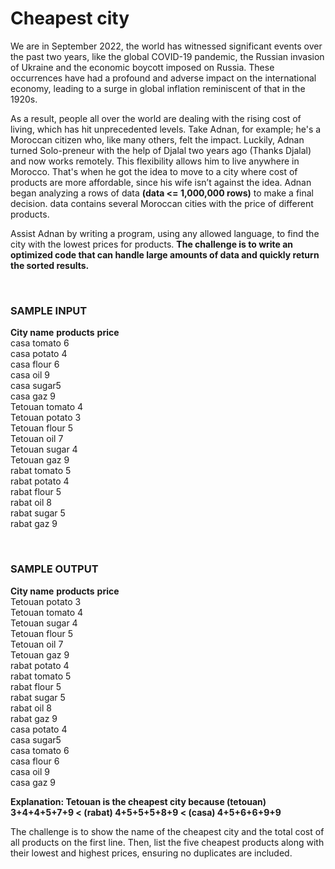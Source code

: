 # Cheapest city #

We are in September 2022, the world has witnessed significant events over the past two years, like  the global COVID-19 pandemic, the Russian invasion of Ukraine and the economic boycott imposed on Russia. These occurrences have had a profound and adverse impact on the international economy, leading to a surge in global inflation reminiscent of that in the 1920s.

As a result, people all over the world are dealing with the rising cost of living, which has hit unprecedented levels. Take Adnan, for example; he's a Moroccan citizen who, like many others, felt the impact. Luckily, Adnan turned Solo-preneur with the help of Djalal two years ago (Thanks Djalal) and now works remotely. This flexibility allows him to live anywhere in Morocco. That's when he got the idea to move to a city where cost of products are more affordable, since his wife isn’t against the idea. Adnan began analyzing a rows of data **(data <= 1,000,000 rows)**  to make a final decision. data contains several Moroccan cities with the price of different products.

Assist Adnan by writing a program, using any allowed language, to find the city with the lowest prices for products. **The challenge is to write an optimized code that can handle large amounts of data and quickly return the sorted results.**

<br>

### SAMPLE INPUT ###
**City name**  **products**  **price**<br>
casa tomato 6<br>
casa potato 4<br>
casa flour 6<br>
casa oil 9<br>
casa sugar5<br>
casa gaz 9<br>
Tetouan tomato 4<br>
Tetouan potato 3<br>
Tetouan flour 5<br>
Tetouan oil 7<br>
Tetouan sugar 4<br>
Tetouan gaz 9<br>
rabat tomato 5<br>
rabat potato 4<br>
rabat flour 5<br>
rabat oil 8<br>
rabat sugar 5<br>
rabat gaz 9<br>

<br>

### SAMPLE OUTPUT ###
**City name**  **products**  **price**<br>
Tetouan potato 3<br>
Tetouan tomato 4<br>
Tetouan sugar 4<br>
Tetouan flour 5<br>
Tetouan oil 7<br>
Tetouan gaz 9<br>
rabat potato 4<br>
rabat tomato 5<br>
rabat flour 5<br>
rabat sugar 5<br>
rabat oil 8<br>
rabat gaz 9<br>
casa potato 4<br>
casa sugar5<br>
casa tomato 6<br>
casa flour 6<br>
casa oil 9<br>
casa gaz 9<br>


**Explanation: Tetouan is the cheapest city because (tetouan) 3+4+4+5+7+9 < (rabat) 4+5+5+5+8+9 < (casa) 4+5+6+6+9+9**

The challenge is to show the name of the cheapest city and the total cost of all products on the first line. 
Then, list the five cheapest products along with their lowest and highest prices, ensuring no duplicates are included.
